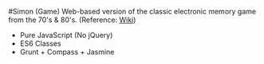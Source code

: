 #Simon (Game)
Web-based version of the classic electronic memory game from the 70's & 80's. (Reference: [Wiki](http://en.wikipedia.org/wiki/Simon_%28game%29))

* Pure JavaScript (No jQuery)
* ES6 Classes
* Grunt + Compass + Jasmine
